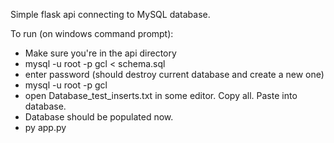 Simple flask api connecting to MySQL database.

To run (on windows command prompt):

* Make sure you're in the api directory
* mysql -u root -p gcl < schema.sql
* enter password (should destroy current database and create a new one)
* mysql -u root -p gcl
* open Database_test_inserts.txt in some editor. Copy all. Paste into database.
* Database should be populated now.
* py app.py